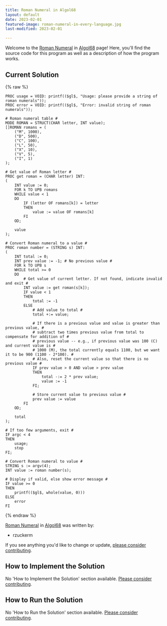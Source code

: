 ```yaml
---
title: Roman Numeral in Algol68
layout: default
date: 2023-02-01
featured-image: roman-numeral-in-every-language.jpg
last-modified: 2023-02-01

---
```


Welcome to the [Roman Numeral](https://rzuckerm.github.io/sample-programs-website-copy/projects/roman-numeral) in [Algol68](https://rzuckerm.github.io/sample-programs-website-copy/languages/algol68) page! Here, you'll find the source code for this program as well as a description of how the program works.

## Current Solution

{% raw %}

```algol68
PROC usage = VOID: printf(($gl$, "Usage: please provide a string of roman numerals"));
PROC error = VOID: printf(($gl$, "Error: invalid string of roman numerals"));

# Roman numeral table #
MODE ROMAN = STRUCT(CHAR letter, INT value);
[]ROMAN romans = (
    ("M", 1000),
    ("D", 500),
    ("C", 100),
    ("L", 50),
    ("X", 10),
    ("V", 5),
    ("I", 1)
);

# Get value of Roman letter #
PROC get roman = (CHAR letter) INT:
(
    INT value := 0;
    FOR k TO UPB romans
    WHILE value < 1
    DO
        IF (letter OF romans[k]) = letter
        THEN
            value := value OF romans[k]
        FI
    OD;

    value
);

# Convert Roman numeral to a value #
PROC roman number = (STRING s) INT:
(
    INT total := 0;
    INT prev value := -1; # No previous value #
    FOR k TO UPB s
    WHILE total >= 0
    DO
        # Get value of current letter. If not found, indicate invalid and exit #
        INT value := get roman(s[k]);
        IF value < 1
        THEN
            total := -1
        ELSE
            # Add value to total #
            total +:= value;

            # If there is a previous value and value is greater than previous value, #
            # subtract two times previous value from total to compensate for addition of #
            # previous value -- e.g., if previous value was 100 (C) and current value is #
            # 1000 (M), the total currently equals 1100, but we want it to be 900 (1100 - 2*100). #
            # Also, reset the current value so that there is no previous value #
            IF prev value > 0 AND value > prev value
            THEN
                total -:= 2 * prev value;
                value := -1
            FI;

            # Store current value to previous value #
            prev value := value
        FI
    OD;

    total
);
    
# If too few arguments, exit #
IF argc < 4
THEN
    usage;
    stop
FI;

# Convert Roman numeral to value #
STRING s := argv(4);
INT value := roman number(s);

# Display if valid, else show error message #
IF value >= 0
THEN
    printf(($gl$, whole(value, 0)))
ELSE
    error
FI
```

{% endraw %}

[Roman Numeral](https://rzuckerm.github.io/sample-programs-website-copy/projects/roman-numeral) in [Algol68](https://rzuckerm.github.io/sample-programs-website-copy/languages/algol68) was written by:

- rzuckerm

If you see anything you'd like to change or update, [please consider contributing](https://github.com/TheRenegadeCoder/sample-programs).

## How to Implement the Solution

No 'How to Implement the Solution' section available. [Please consider contributing](https://github.com/TheRenegadeCoder/sample-programs-website).

## How to Run the Solution

No 'How to Run the Solution' section available. [Please consider contributing](https://github.com/TheRenegadeCoder/sample-programs-website).